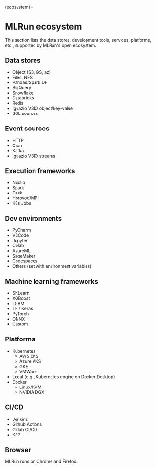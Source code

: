 (ecosystem)=
# MLRun ecosystem 

This section lists the data stores, development tools, services, platforms, etc., supported by MLRun's open ecosystem. 

## Data stores 

- Object (S3, GS, az) 
- Files, NFS 
- Pandas/Spark DF 
- BigQuery 
- Snowflake
- Databricks
- Redis 
- Iguazio V3IO object/key-value
- SQL sources

## Event sources 

- HTTP 
- Cron 
- Kafka 
- Iguazio V3IO streams

## Execution frameworks 

- Nuclio 
- Spark 
- Dask 
- Horovod/MPI 
- K8s Jobs 

## Dev environments 

- PyCharm 
- VSCode 
- Jupyter 
- Colab 
- AzureML 
- SageMaker 
- Codespaces 
- Others (set with environment variables) 

## Machine learning frameworks 

- SKLearn 
- XGBoost 
- LGBM 
- TF / Keras 
- PyTorch 
- ONNX 
- Custom 

## Platforms 

- Kubernetes 
   - AWS EKS 
   - Azure AKS 
   - GKE 
   - VMWare 
- Local (e.g., Kubernetes engine on Docker Desktop) 
- Docker 
   - Linux/KVM 
   - NVIDIA DGX 

## CI/CD 

- Jenkins 
- Github Actions 
- Gitlab CI/CD 
- KFP

## Browser

MLRun runs on Chrome and Firefox.
